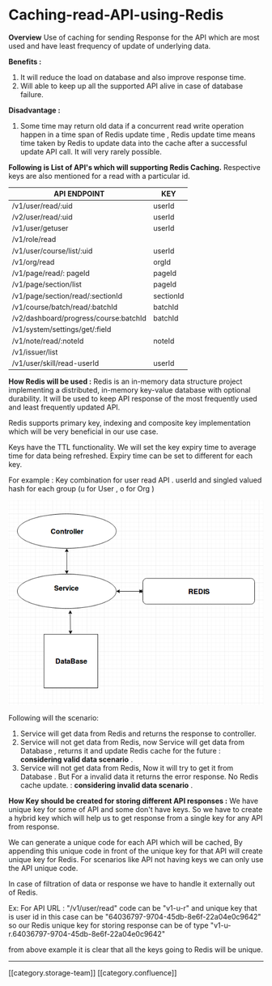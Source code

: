 # Caching-read-API-using-Redis

**Overview** Use of caching for sending Response for the API which are most used and have least frequency of  update of underlying data.

**Benefits :**

1. It will reduce the load on database and also improve response time.
2. Will able to keep up all the supported API alive in case of database failure.

**Disadvantage :**

1. Some time may return old data if a concurrent read write operation happen in a time span of Redis update time , Redis update time means time taken by Redis to update data into the cache after a successful update API call. It will very rarely possible.

**Following is List of API's which will supporting Redis Caching.** Respective keys are also mentioned for a read with a particular id.

| API ENDPOINT                          | KEY                           |
| ------------------------------------- | ----------------------------- |
| /v1/user/read/:uid                    | userId                        |
| /v2/user/read/:uid                    | userId                        |
| /v1/user/getuser                      | userId                        |
| /v1/role/read                         |                               |
| /v1/user/course/list/:uid             | userId                        |
| /v1/org/read                          | orgId                         |
| /v1/page/read/: pageId                | pageId                        |
| /v1/page/section/list                 | pageId                        |
| /v1/page/section/read/:sectionId      | sectionId                     |
| /v1/course/batch/read/:batchId        | batchId                       |
| /v2/dashboard/progress/course:batchId | batchId                       |
| /v1/system/settings/get/:field        |                               |
| /v1/note/read/:noteId                 | noteId                        |
| /v1/issuer/list                       |                               |
| /v1/user/skill/read-userId            | userId                        |

**How Redis will be used :** Redis is an in-memory data structure project implementing a distributed, in-memory key-value database with optional durability. It will be used to keep API response of the most frequently used and least frequently updated API.

Redis supports primary key, indexing and composite key implementation which will be very beneficial in our use case.

Keys have the TTL functionality. We will set the key expiry time to average time for data being refreshed. Expiry time can be set to different for each key.

For example : Key combination for user read API . userId and singled valued hash for each group (u for User , o  for Org )

![](../../../../.gitbook/assets/abc.png)

Following will the scenario:

1. Service will get data from Redis and returns the response to controller.
2. Service will not get data from Redis, now Service will get data from Database , returns it and update Redis cache for the future  :  **considering valid data scenario** .
3. Service will not get data from Redis, Now it will try to get it from Database . But For a invalid data it returns the error response.  No Redis cache update. : **considering invalid data scenario** .

**How Key should be created for storing different API responses :** We have unique key for some of API and some don't have keys. So we have to create a hybrid key which will help us to get response from a single key for any API from response.

We can generate a unique code for each API which will be cached, By appending this unique code in front of the unique key for that API will create  unique key for Redis. For scenarios like API not having keys we can only use the API unique code.

In case of filtration of data or response we have to handle it externally out of Redis.

Ex: For API URL : "/v1/user/read" code can be "v1-u-r" and unique key that is user id in this case can be "64036797-9704-45db-8e6f-22a04e0c9642"  so our Redis unique key for storing response can be of type "v1-u-r.64036797-9704-45db-8e6f-22a04e0c9642"

from above example it is clear that all the keys going to Redis will be unique.

***

\[\[category.storage-team]] \[\[category.confluence]]
